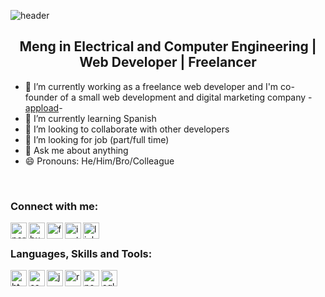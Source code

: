 ![header](https://capsule-render.vercel.app/api?type=rect&color=_#ff4d5c&height=300&section=footer&text=lvarnavas&fontSize=90)
<h2 align="center"> Meng in Electrical and Computer Engineering | Web Developer | Freelancer</h2> 

- 🔭 I’m currently working as a freelance web developer and I'm co-founder of a small web development and digital marketing company -[appload][business-website]-
- 🌱 I’m currently learning Spanish 
- 👯 I’m looking to collaborate with other developers 
- 🤔 I’m looking for job (part/full time) 
- 💬 Ask me about anything 
- 😄 Pronouns: He/Him/Bro/Colleague 

<br/>

### Connect with me:
[<img align="left" alt="personal-website" width="26px" src="https://www.svgrepo.com/show/40309/earth-globe.svg"/>][personal-website]
[<img align="left" alt="business-website" width="26px" src="https://appload.gr/wp-content/uploads/2021/08/Favicon_3x-120x120.png"/>][business-website]
[<img align="left" alt="facebook" width="26px" src="https://www.svgrepo.com/show/138943/facebook.svg"/>][facebook]
[<img align="left" alt="instagram" width="26px" src="https://www.svgrepo.com/show/157806/instagram.svg"/>][instagram]
[<img align="left" alt="linkedin" width="26px" src="https://www.svgrepo.com/show/138936/linkedin.svg"/>][linkedin]

<br/>

### Languages, Skills and Tools:
<img align="left" alt="html" width="26px" src="https://www.svgrepo.com/show/353884/html-5.svg" />
<img align="left" alt="css" width="26px" src="https://www.svgrepo.com/show/349330/css3.svg" />
<img align="left" alt="js" width="26px" src="https://www.svgrepo.com/show/349419/javascript.svg" />
<img align="left" alt="react" width="26px" src="https://www.svgrepo.com/show/354259/react.svg" />
<img align="left" alt="node" width="26px" src="https://www.svgrepo.com/show/303266/nodejs-icon-logo.svg" />
<img align="left" alt="sql" width="26px" src="https://www.svgrepo.com/show/341068/sql.svg" />
<img align="left" alt="wordpress" width="26px" src="https://www.svgrepo.com/show/349568/wordpress.svg />
<img align="left" alt="linux" width="26px" src="https://www.svgrepo.com/show/354004/linux-tux.svg />

<br/>
<br/>
      
[business-website]: https://appload.gr
[personal-website]: https://lvarnavas.com      
[facebook]: https://facebook.com/lampros.varnavas
[instagram]: https://instagram.com/lvarnavas
[linkedin]: https://www.linkedin.com/in/lampros-varnavas-341a68223
